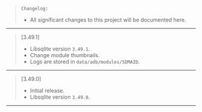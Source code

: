> `Changelog:`
> - All significant changes to this project will be documented here.
---

> [3.49.1]
>
> - Libsqlite version `3.49.1`.
> - Change module thumbnails.
> - Logs are stored in `data/adb/modules/SDMAID`.
---

> [3.49.0]
>
> - Initial release.
> - Libsqlite version `3.49.0`.
---
